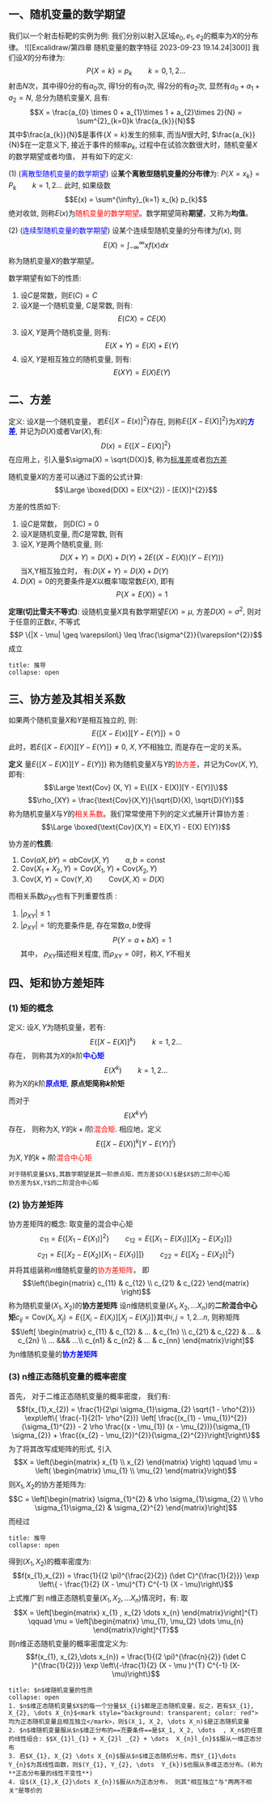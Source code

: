 ## 一、随机变量的数学期望
我们以一个射击标靶的实例为例: 我们分别以射入区域$e_{0}, e_{1}, e_{2}$的概率为$X$的分布律。
![[Excalidraw/第四章 随机变量的数字特征 2023-09-23 19.14.24|300]]
我们设$X$的分布律为:
$$P\{X= k\} = p_{k}\qquad k = 0, 1, 2 \dots $$
射击$N$次，其中得$0$分的有$a_0$次, 得1分的有$a_1$次, 得2分的有$a_{2}$次, 显然有$a_{0} + a_{1} + a_{2} = N$, 总分为随机变量$X$, 且有:
$$X = \frac{a_{0} \times 0 + a_{1}\times 1 + a_{2}\times 2}{N} = \sum^{2}_{k=0}k \frac{a_{k}}{N}$$
其中$\frac{a_{k}}{N}$是事件$\{X = k\}$发生的频率, 而当$N$很大时, $\frac{a_{k}}{N}$在一定意义下, 接近于事件的频率$p_{k}$, 过程中在试验次数很大时，随机变量$X$的数学期望或者均值， 并有如下的定义: 

(1) (<mark style="background: transparent; color: blue">离散型随机变量的数学期望</mark>) 设**某个离散型随机变量的分布律**为: $P\{ X = x_k\} = P_{k}\qquad k =1,2 \dots$ 此时, 如果级数
$$E(x) = \sum^{\infty}_{k=1} x_{k} p_{k}$$
绝对收敛, 则称$E(x)$为<mark style="background: transparent; color: red">随机变量的数学期望</mark>。数学期望简称**期望**，又称为**均值**。

(2) (<mark style="background: transparent; color: blue">连续型随机变量的数学期望</mark>) 设某个连续型随机变量的分布律为$f(x)$, 则
$$E(X) = \int_{-\infty}^{\infty} x f(x) dx$$
称为随机变量$X$的数学期望。

数学期望有如下的性质: 
1. 设$C$是常数，则$E(C) = C$ 
2. 设$X$是一个随机变量, $C$是常数, 则有: 
$$E(CX) = CE(X)$$
3. 设$X,Y$是两个随机变量, 则有:
$$E(X + Y) = E(X) + E(Y)$$
4. 设$X,Y$是相互独立的随机变量, 则有: 
$$E(XY) = E(X) E(Y)$$

## 二、方差
定义: 设$X$是一个随机变量， 若$E\{[X - E(x)]^{2}\}$存在, 则称$E\{[X - E(X)]^{2}\}$为$X$的<b><mark style="background: transparent; color: blue">方差</mark></b>, 并记为$D(X)$或者$\text{Var}(X)$,有:
$$D(x) = E\{[X - E(X)]^{2}\}$$
在应用上，引入量$\sigma(X) = \sqrt{D(X)}$, 称为<u>标准差</u>或者<u>均方差</u>

随机变量$X$的方差可以通过下面的公式计算:
$$\Large \boxed{D(X) = E(X^{2}) - [E(X)]^{2}}$$

方差的性质如下:
1. 设$C$是常数， 则D(C) = 0 
2. 设$X$是随机变量, 而$C$是常数, 则有
3. 设$X,Y$是两个随机变量, 则: 
$$D(X + Y) = D(X) + D(Y) + 2E\{ (X - E(X)) (Y - E(Y))\}$$
当X,Y相互独立时， 有:$D(X + Y) = D(X) + D(Y)$
4. $D(X) = 0$的充要条件是$X$以概率1取常数$E(X)$, 即有
$$P\{ X = E(X) \} = 1$$

**定理(切比雪夫不等式)**: 设随机变量$X$具有数学期望$E(X) = \mu$, 方差$D(X) = \sigma^2$, 则对于任意的正数$\varepsilon$, 不等式
$$P \{|X - \mu| \geq  \varepsilon\} \leq \frac{\sigma^{2}}{\varepsilon^{2}}$$
成立
`````ad-todo
title: 推导
collapse: open
`````

## 三、协方差及其相关系数
如果两个随机变量$X$和$Y$是相互独立的, 则:
$$E\{[X - E(x)] [Y - E(Y)] \} = 0$$
此时，若$E \{[X- E(X)][Y -E(Y)]\}\neq 0$, $X,Y$不相独立, 而是存在一定的关系。

**定义** 量$E\{[X - E(X)][Y - E(Y)]\}$ 称为随机变量$X$与$Y$的<mark style="background: transparent; color: red">协方差</mark>，并记为$\text{Cov}(X, Y)$, 即有:
$$\Large \text{Cov} (X, Y) = E\{[X - E(X)][Y - E(Y)]\}$$
$$\rho_{XY} = \frac{\text{Cov}(X,Y)}{\sqrt{D}(X), \sqrt{D}(Y)}$$
称为随机变量$X$与$Y$的<mark style="background: transparent; color: red">相关系数</mark>。我们常常使用下列的定义式展开计算协方差 : 
$$\Large \boxed{\text{Cov}(X,Y) = E(X,Y) - E(X) E(Y)}$$

协方差的**性质**:
1. $\text{Cov}(aX, bY) = ab \text{Cov} (X,Y)\qquad a, b = \text{const}$
2. $\text{Cov}(X_{1}+ X_{2} , Y) = \text{Cov}(X_{1}, Y) + \text{Cov}(X_{2}, Y)$
3. $\text{Cov}(X,Y) = \text{Cov}(Y,X)\qquad \text{Cov}(X,X) = D(X)$

而相关系数$\rho_{XY}$也有下列重要性质 :
1. $|\rho_{XY} |\leq 1$
2. $|\rho_{XY}| = 1$的充要条件是, 存在常数$a,b$使得
$$P\{ Y = a +b X \} = 1$$
其中， $\rho_{XY}$描述相关程度, 而$\rho_{XY} =0$时，称$X,Y$不相关

## 四、矩和协方差矩阵
### (1) 矩的概念
定义: 设$X, Y$为随机变量，若有:
$$E\{[X - E(X)]^{k}\}\qquad   k = 1,2 \dots$$
存在， 则称其为$X$的$k$阶<b><mark style="background: transparent; color: blue">中心矩</mark></b>
$$E(X^{k}) \qquad k = 1, 2 \dots $$
称为X的$k$阶<b><mark style="background: transparent; color: blue">原点矩</mark></b>, **原点矩简称$k$阶矩**

而对于
$$E(X^{k} Y^{l})$$
存在， 则称为X$,Y$的$k + l$阶<mark style="background: transparent; color: red">混合矩</mark>. 相应地，定义
$$E\{[X - E(X)]^{k} [Y - E(Y)]^{l} \}$$
为$X,Y$的$k+ l$阶<mark style="background: transparent; color: red">混合中心矩</mark>

`````ad-note
对于随机变量$X$,其数学期望是其一阶原点矩，而方差$D(X)$是$X$的二阶中心矩
协方差为$X,Y$的二阶混合中心矩
`````
### (2) 协方差矩阵
协方差矩阵的概念: 取变量的混合中心矩
$$c_{11} = E\{[X_{1} - E(X_{1}) ]^{2}\}\qquad c_{12} = E\{[X_{1} - E(X_{1}) ] [X_{2}- E(X_{2})]\}$$
$$c_{21} = E\{[X_{2} - E(X_{2}) [X_{1} - E(X_{1})]] \}\qquad c_{22} = E\{[X_{2} - E(X_{2}) ]^{2}\}$$
并将其组装称$n$维随机变量的<mark style="background: transparent; color: red">协方差矩阵</mark>， 即
$$\left(\begin{matrix}
c_{11} & c_{12}  \\  c_{21} & c_{22}
\end{matrix} \right)$$
称为随机变量$(X_1, X_2)$的**协方差矩阵**
设$n$维随机变量$(X_1, X_2, \dots X_n)$的**二阶混合中心矩**$c_{ij} = \text{Cov}(X_{i}, X_{j}) = E\{[X_{i} - E(X_{i})] [X_{j} - E(X_{j})]\}$其中$i,j = 1,2\dots n$, 则称矩阵 
$$\left[ \begin{matrix}
c_{11} & c_{12} & ... & c_{1n} \\
c_{21} & c_{22} & ... & c_{2n} \\
...  &&& ...\\
c_{n1} & c_{n2} & ... & c_{nn}
\end{matrix}\right]$$
为$n$维随机变量的<b><mark style="background: transparent; color: blue">协方差矩阵</mark></b>

### (3) n维正态随机变量的概率密度
首先， 对于二维正态随机变量的概率密度， 我们有: 
$$f(x_{1},x_{2}) = \frac{1}{2\pi \sigma_{1}\sigma_{2} \sqrt{1 - \rho^{2}}} \exp\left\{ \frac{-1}{2(1- \rho^{2})} \left[ \frac{(x_{1} - \mu_{1})^{2}}{\sigma_{1}^{2}} - 2 \rho \frac{(x - \mu_{1}) (x - \mu_{2})}{\sigma_{1} \sigma_{2}} + \frac{(x_{2} - \mu_{2})^{2}}{\sigma_{2}^{2}}\right]\right\}$$
为了将其改写成矩阵的形式, 引入
$$X = \left(\begin{matrix}
x_{1}  \\ x_{2}
\end{matrix} \right) \qquad \mu = \left( \begin{matrix}
\mu_{1} \\  \mu_{2} 
\end{matrix}\right)$$
则$X_1, X_2$的协方差矩阵为:
$$C = \left[\begin{matrix}
\sigma_{1}^{2} & \rho \sigma_{1}\sigma_{2} \\ \rho \sigma_{1}\sigma_{2} & \sigma_{2}^{2}
\end{matrix}\right]$$
而经过
`````ad-todo
title: 推导
collapse: open
`````
得到$(X_1, X_2)$的概率密度为: 
$$f(x_{1},x_{2}) = \frac{1}{(2 \pi)^{\frac{2}{2}} (\det C)^{\frac{1}{2}}} \exp \left\{ - \frac{1}{2} (X - \mu)^{T} C^{-1} (X - \mu)\right\}$$
上式推广到 n维正态随机变量$(X_1,X_2, \dots X_n)$情况时，有: 取
$$X = \left[\begin{matrix}
x_{1} , x_{2} \dots  x_{n}
\end{matrix}\right]^{T} \qquad \mu = \left[\begin{matrix}
\mu_{1}, \mu_{2} \dots \mu_{n}
\end{matrix}\right]^{T}$$
则$n$维正态随机变量的概率密度定义为:
$$f(x_{1}, x_{2},\dots  x_{n})  = \frac{1}{(2 \pi)^{\frac{n}{2}} (\det C )^{\frac{1}{2}}} \exp \left\{-\frac{1}{2} (X - \mu )^{T} C^{-1} (X- \mu)\right\}$$
`````ad-note
title: $n$维随机变量的性质
collapse: open
1. $n$维正态随机变量$X$的每一个分量$X_{i}$都是正态随机变量，反之，若有$X_{1}, X_{2}, \dots X_{n}$<mark style="background: transparent; color: red">均为正态随机变量且相互独立</mark>，则$(X_1, X_2, \dots X_n)$是正态随机变量
2. $n$维随机变量服从$n$维正分布的==充要条件==是$X_1, X_2, \dots  , X_n$的任意的线性组合: $$X_{1}l_{1} + X_{2}l _{2} + \dots  X_{n}l_{n}$$服从一维正态分布
3. 若$X_{1}, X_{2} \dots X_{n}$服从$n$维正态随机分布，而$Y_{1}\dots Y_{n}$为其线性函数，则$(Y_{1}, Y_{2}, \dots  Y_{k})$也服从多维正态分布。(称为**正态分布量的线性不变性**)
4. 设$(X_{1},X_{2}\dots X_{n})$服从n为正态分布， 则其"相互独立"与"两两不相关"是等价的
`````



